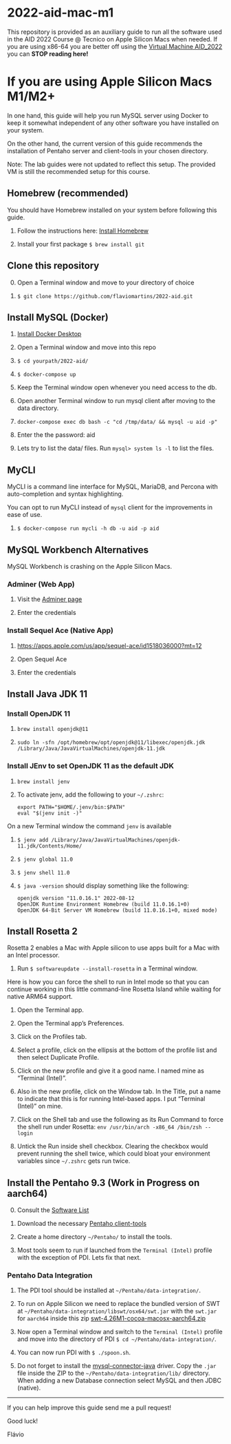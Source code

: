 # 2022-aid-mac-m1

This repository is provided as an auxiliary guide to run all the software used in the AID 2022 Course @ Tecnico on Apple Silicon Macs when needed. If you are using x86-64 you are better off using the [Virtual Machine AID_2022](http://groups.tecnico.ulisboa.pt/aid-meic/virtualbox/) you can **STOP reading here!**

# If you are using Apple Silicon Macs M1/M2+

In one hand, this guide will help you run MySQL server using Docker to keep it somewhat independent of any other software you have installed on your system.

On the other hand, the current version of this guide recommends the installation of Pentaho server and client-tools in your chosen directory.

Note: The lab guides were not updated to reflect this setup. The provided VM is still the recommended setup for this course. 


## Homebrew (recommended)

You should have Homebrew installed on your system before following this guide.

1. Follow the instructions here: [Install Homebrew](https://brew.sh/)

2. Install your first package ```$ brew install git```


## Clone this repository

0. Open a Terminal window and move to your directory of choice

1. ```$ git clone https://github.com/flaviomartins/2022-aid.git```


## Install MySQL (Docker)

1. [Install Docker Desktop](https://docs.docker.com/desktop/install/mac-install/)

2. Open a Terminal window and move into this repo

3. ```$ cd yourpath/2022-aid/```

4. ```$ docker-compose up```

4. Keep the Terminal window open whenever you need access to the db.

5. Open another Terminal window to run mysql client after moving to the data directory.

6. ```docker-compose exec db bash -c "cd /tmp/data/ && mysql -u aid -p"```

7. Enter the the password: aid

8. Lets try to list the data/ files. Run ```mysql> system ls -l``` to list the files.


## MyCLI

MyCLI is a command line interface for MySQL, MariaDB, and Percona with auto-completion and syntax highlighting.

You can opt to run MyCLI instead of `mysql` client for the improvements in ease of use.

1.  ```$ docker-compose run mycli -h db -u aid -p aid```


## MySQL Workbench Alternatives

MySQL Workbench is crashing on the Apple Silicon Macs.

### Adminer (Web App)

1. Visit the [Adminer page](http://localhost:8080)

2. Enter the credentials

### Install Sequel Ace (Native App)

1. https://apps.apple.com/us/app/sequel-ace/id1518036000?mt=12

2. Open Sequel Ace

3. Enter the credentials


## Install Java JDK 11

### Install OpenJDK 11

1. ```brew install openjdk@11```

2. ```sudo ln -sfn /opt/homebrew/opt/openjdk@11/libexec/openjdk.jdk /Library/Java/JavaVirtualMachines/openjdk-11.jdk```

### Install JEnv to set OpenJDK 11 as the default JDK

1. ```brew install jenv```

2. To activate jenv, add the following to your `~/.zshrc`:
    ```
    export PATH="$HOME/.jenv/bin:$PATH"
    eval "$(jenv init -)"
    ```

On a new Terminal window the command `jenv` is available 

1. ```$ jenv add /Library/Java/JavaVirtualMachines/openjdk-11.jdk/Contents/Home/```

2. ```$ jenv global 11.0```

3. ```$ jenv shell 11.0```

4. ```$ java -version``` should display something like the following:
    ```
    openjdk version "11.0.16.1" 2022-08-12
    OpenJDK Runtime Environment Homebrew (build 11.0.16.1+0)
    OpenJDK 64-Bit Server VM Homebrew (build 11.0.16.1+0, mixed mode)
    ```


## Install Rosetta 2

Rosetta 2 enables a Mac with Apple silicon to use apps built for a Mac with an Intel processor.

1. Run ```$ softwareupdate --install-rosetta``` in a Terminal window.

Here is how you can force the shell to run in Intel mode so that you can continue working in this little command-line Rosetta Island while waiting for native ARM64 support.

1. Open the Terminal app.

2. Open the Terminal app’s Preferences.

3. Click on the Profiles tab.

4. Select a profile, click on the ellipsis at the bottom of the profile list and then select Duplicate Profile.

5. Click on the new profile and give it a good name. I named mine as “Terminal (Intel)”.

6. Also in the new profile, click on the Window tab. In the Title, put a name to indicate that this is for running Intel-based apps. I put “Terminal (Intel)” on mine.

7. Click on the Shell tab and use the following as its Run Command to force the shell run under Rosetta: ```env /usr/bin/arch -x86_64 /bin/zsh --login```

8. Untick the Run inside shell checkbox. Clearing the checkbox would prevent running the shell twice, which could bloat your environment variables since `~/.zshrc` gets run twice.


## Install the Pentaho 9.3 (Work in Progress on aarch64)

0. Consult the [Software List](http://groups.tecnico.ulisboa.pt/aid-meic/virtualbox/)

1. Download the necessary [Pentaho client-tools](https://sourceforge.net/projects/pentaho/files/Pentaho-9.3/client-tools/)

2. Create a home directory `~/Pentaho/` to install the tools.

3. Most tools seem to run if launched from the `Terminal (Intel)` profile with the exception of PDI. Lets fix that next.

### Pentaho Data Integration 

1. The PDI tool should be installed at `~/Pentaho/data-integration/`.

2. To run on Apple Silicon we need to replace the bundled version of SWT at `~/Pentaho/data-integration/libswt/osx64/swt.jar` with the `swt.jar` for `aarch64` inside this zip [swt-4.26M1-cocoa-macosx-aarch64.zip](https://download.eclipse.org/eclipse/downloads/drops4/S-4.26M1-202209281800/swt-4.26M1-cocoa-macosx-aarch64.zip)

3. Now open a Terminal window and switch to the `Terminal (Intel)` profile and move into the directory of PDI ```$ cd ~/Pentaho/data-integration/```.

4. You can now run PDI with ```$ ./spoon.sh```.

5. Do not forget to install the [mysql-connector-java](https://dev.mysql.com/get/Downloads/Connector-J/mysql-connector-java-8.0.30.zip) driver. Copy the `.jar` file inside the ZIP to the `~/Pentaho/data-integration/lib/` directory. When adding a new Database connection select MySQL and then JDBC (native).


--- 


If you can help improve this guide send me a pull request!


Good luck!

Flávio

